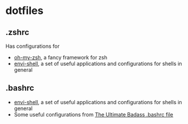 # dotfiles
## .zshrc
Has configurations for 
- [oh-my-zsh](https://github.com/robbyrussell/oh-my-zsh), a fancy framework for zsh
- [envi-shell](https://github.com/pascalweiss/mega-shell-env), a set of useful applications and configurations for shells in general

## .bashrc
- [envi-shell](https://github.com/pascalweiss/mega-shell-env), a set of useful applications and configurations for shells in general
- Some useful configurations from [The Ultimate Badass .bashrc file](https://gist.github.com/zachbrowne/8bc414c9f30192067831fafebd14255c)
